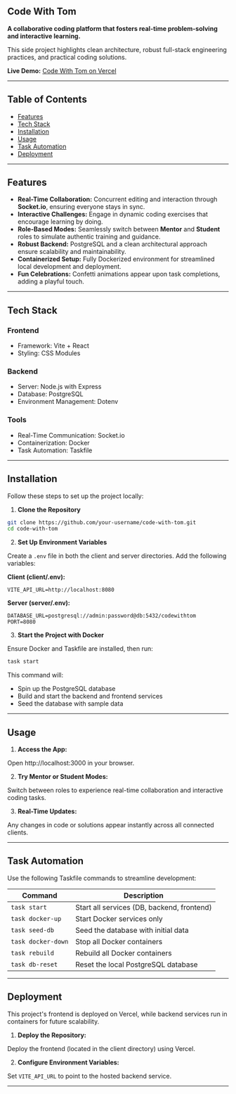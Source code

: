 ## Code With Tom

**A collaborative coding platform that fosters real-time problem-solving and interactive learning.**

This side project highlights clean architecture, robust full-stack engineering practices, and practical coding solutions.

 **Live Demo:** [Code With Tom on Vercel](https://code-with-lvm30enca-deanattias.vercel.app/)

---

## Table of Contents

* [Features](#features)
* [Tech Stack](#tech-stack)
* [Installation](#installation)
* [Usage](#usage)
* [Task Automation](#task-automation)
* [Deployment](#deployment)

---

## Features

* **Real-Time Collaboration:** Concurrent editing and interaction through **Socket.io**, ensuring everyone stays in sync.
* **Interactive Challenges:** Engage in dynamic coding exercises that encourage learning by doing.
* **Role-Based Modes:** Seamlessly switch between **Mentor** and **Student** roles to simulate authentic training and guidance.
* **Robust Backend:** PostgreSQL and a clean architectural approach ensure scalability and maintainability.
* **Containerized Setup:** Fully Dockerized environment for streamlined local development and deployment.
* **Fun Celebrations:** Confetti animations  appear upon task completions, adding a playful touch.

---

## Tech Stack

### Frontend

* Framework: Vite + React
* Styling: CSS Modules

### Backend

* Server: Node.js with Express
* Database: PostgreSQL
* Environment Management: Dotenv

### Tools

* Real-Time Communication: Socket.io
* Containerization: Docker
* Task Automation: Taskfile

---

## Installation

Follow these steps to set up the project locally:

1. **Clone the Repository**

```bash
git clone https://github.com/your-username/code-with-tom.git
cd code-with-tom
```

2. **Set Up Environment Variables**

Create a `.env` file in both the client and server directories. Add the following variables:

**Client (client/.env):**

```
VITE_API_URL=http://localhost:8080
```

**Server (server/.env):**

```
DATABASE_URL=postgresql://admin:password@db:5432/codewithtom
PORT=8080
```

3. **Start the Project with Docker**

Ensure Docker and Taskfile are installed, then run:

```bash
task start
```

This command will:

* Spin up the PostgreSQL database
* Build and start the backend and frontend services
* Seed the database with sample data

---

## Usage

1. **Access the App:**

Open http://localhost:3000 in your browser.

2. **Try Mentor or Student Modes:**

Switch between roles to experience real-time collaboration and interactive coding tasks.

3. **Real-Time Updates:**

Any changes in code or solutions appear instantly across all connected clients.

---

## Task Automation

Use the following Taskfile commands to streamline development:

| Command | Description |
|---|---|
| `task start` | Start all services (DB, backend, frontend) |
| `task docker-up` | Start Docker services only |
| `task seed-db` | Seed the database with initial data |
| `task docker-down` | Stop all Docker containers |
| `task rebuild` | Rebuild all Docker containers |
| `task db-reset` | Reset the local PostgreSQL database |

---

## Deployment

This project's frontend is deployed on Vercel, while backend services run in containers for future scalability.

1. **Deploy the Repository:**

Deploy the frontend (located in the client directory) using Vercel.

2. **Configure Environment Variables:**

Set `VITE_API_URL` to point to the hosted backend service.

---



